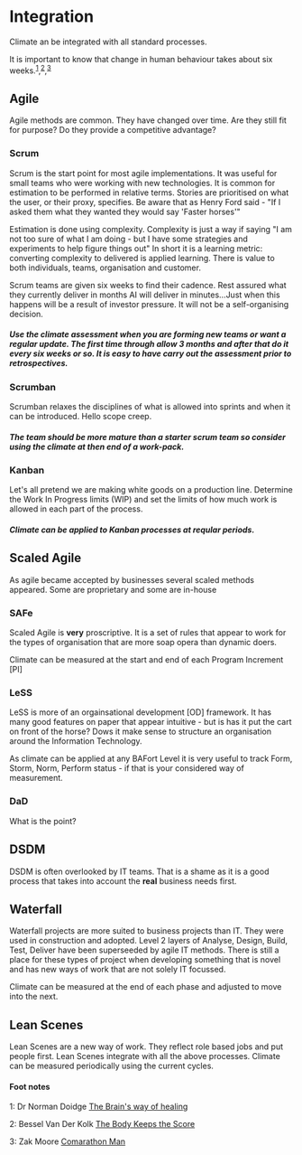 # Integration

Climate an be integrated with all standard processes.

It is important to know that change in human behaviour takes about six weeks.<sup>[1](#myfootnote1)</sup>,<sup>[2](#myfootnote2)</sup>,<sup>[3](#myfootnote3)</sup>


## Agile

Agile methods are common. They have changed over time. Are they still fit for purpose? Do they provide a competitive advantage?

### Scrum

Scrum is the start point for most agile implementations. It was useful for small teams who were working with new technologies. It is common for estimation to be performed in relative terms. Stories are prioritised on what the user, or their proxy, specifies. Be aware that as Henry Ford said - "If I asked them what they wanted they would say 'Faster horses'"

Estimation is done using complexity. Complexity is just a way if saying "I am not too sure of what I am doing - but I have some strategies and experiments to help figure things out" In short it is a learning metric: converting complexity to delivered is applied learning. There is value to both individuals, teams, organisation and customer.

Scrum teams are given six weeks to find their cadence. Rest assured what they currently deliver in months AI will deliver in minutes...Just when this happens will be a result of investor pressure. It will not be a self-organising decision.

##### Use the climate assessment when you are forming new teams or want a regular update. The first time through allow 3 months and after that do it every six weeks or so. It is easy to have carry out the assessment prior to retrospectives.

### Scrumban

Scrumban relaxes the disciplines of what is allowed into sprints and when it can be introduced. Hello scope creep.

##### The team should be more mature than a starter scrum team so consider using the climate at then end of a work-pack.

### Kanban

Let's all pretend we are making white goods on a production line. Determine the Work In Progress limits (WIP) and set the limits of how much work is allowed in each part of the process.

##### Climate can be applied to Kanban processes at reqular periods.

## Scaled Agile
As agile became accepted by businesses several scaled methods appeared. Some are proprietary and some are in-house


### SAFe
Scaled Agile is __very__ proscriptive. It is a set of rules that appear to work for the types of organisation that are more soap opera than dynamic doers.

Climate can be measured at the start and end of each Program Increment [PI]

### LeSS
LeSS is more of an orgainsational development [OD] framework. It has many good features on paper that appear intuitive - but is has it put the cart on front of the horse? Dows it make sense to structure an organisation around the Information Technology.

As climate can be applied at any BAFort Level it is very useful to track Form, Storm, Norm, Perform status - if that is your considered way of measurement.

### DaD
What is the point?

## DSDM

DSDM is often overlooked by IT teams. That is a shame as it is a good process that takes into account the __real__ business needs first.

## Waterfall
Waterfall projects are more suited to business projects than IT. They were used in construction and adopted. Level 2 layers of Analyse, Design, Build, Test, Deliver have been superseeded by agile IT methods. There is still a place for these types of project when developing something that is novel and has new ways of work that are not solely IT focussed.

Climate can be measured at the end of each phase and adjusted to move into the next.


## Lean Scenes
Lean Scenes are a new way of work. They reflect role based jobs and put people first. Lean Scenes integrate with all the above processes. Climate can be measured periodically using the current cycles.

#### Foot notes
<a name="myfootnote1">1</a>: Dr Norman Doidge <a href="https://www.amazon.co.uk/Brains-Way-Healing-Remarkable-Discoveries-ebook/dp/B00NUMV1J4/ref=sr_1_1?ie=UTF8&qid=1546007698&sr=8-1&keywords=how+the+brain+heals" target="_blank">The Brain's way of healing</a>

<a name="myfootnote2">2</a>: Bessel Van Der Kolk <a href="https://www.amazon.co.uk/Body-Keeps-Score-Transformation-Trauma-ebook/dp/B00IICN1F8/ref=sr_1_1?s=digital-text&ie=UTF8&qid=1546007758&sr=1-1&keywords=van+der+kolk" target="_blank">The Body Keeps the Score</a>

<a name="myfootnote3">3</a>: Zak Moore <a href="https://www.amazon.co.uk/Comarathon-Man-Zak-Moore-ebook/dp/B01NA8MT19/ref=sr_1_1?ie=UTF8&qid=1546008103&sr=8-1&keywords=comarathon+man" target="_blank">Comarathon Man</a>